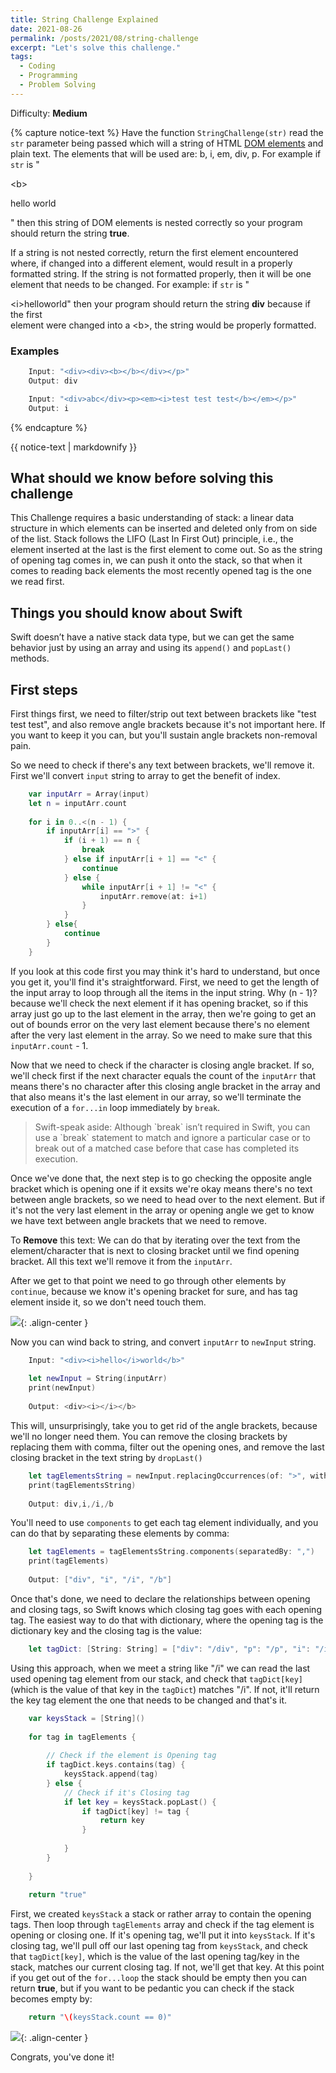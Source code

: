 ```yaml
---
title: String Challenge Explained
date: 2021-08-26
permalink: /posts/2021/08/string-challenge
excerpt: "Let's solve this challenge."
tags:
  - Coding
  - Programming
  - Problem Solving
---
```


Difficulty: **Medium**

{% capture notice-text %}
Have the function `StringChallenge(str)` read the `str` parameter being passed which will a string of HTML [DOM elements](https://www.w3schools.com/jsref/dom_obj_all.asp) and plain text. The elements that will be used are: b, i, em, div, p. For example if `str` is "<div>\<b><p>hello world</p></b></div>" then this string of DOM elements is nested correctly so your program should return the string **true**.

If a string is not nested correctly, return the first element encountered where, if changed into a different element, would result in a properly formatted string. If the string is not formatted properly, then it will be one element that needs to be changed. For example: if `str` is "<div>\<i>hello</i>world</b>" then  your program should return the string <b>div</b> because if the first <div> element were changed into a \<b>, the string would be properly formatted.

### Examples

```swift
    Input: "<div><div><b></b></div></p>"
    Output: div
```
``` swift
    Input: "<div>abc</div><p><em><i>test test test</b></em></p>"
    Output: i
```

{% endcapture %}

<div class="notice--danger">

{{ notice-text | markdownify }}

</div>

## What should we know before solving this challenge

This Challenge requires a basic understanding of stack:  a linear data structure in which elements can be inserted and deleted only from on side of the list. Stack follows the LIFO (Last In First Out) principle, i.e., the element inserted at the last is the first element to come out. So as the string of opening tag comes in, we can push it onto the stack, so that when it comes to reading back elements the most recently opened tag is the one we read first.

## Things you should know about Swift

Swift doesn’t have a native stack data type, but we can get the same behavior just by using an
array and using its `append()` and `popLast()` methods.

## First steps

First things first, we need to filter/strip out text between brackets like "test test test", and also remove angle brackets because it's not important here. If you want to keep it you can, but you'll sustain angle brackets non-removal pain.

So we need to check if there's any text between brackets, we'll remove it. First we'll convert `input` string to array to get the benefit of index.

```swift
    var inputArr = Array(input)
    let n = inputArr.count
    
    for i in 0..<(n - 1) {
        if inputArr[i] == ">" {
            if (i + 1) == n {
                break
            } else if inputArr[i + 1] == "<" {
                continue
            } else {
                while inputArr[i + 1] != "<" {
                    inputArr.remove(at: i+1)
                }
            }
        } else{
            continue
        }
    }
```

If you look at this code first you may think it's hard to understand, but once you get it, you'll find it's straightforward. First, we need to get the length of the input array to loop through all the items in the input string. Why (n - 1)? because we'll check the next element if it has opening bracket, so if this array just go up to the last element in the array, then we're going to get an out of bounds error on the very last element because there's no element after the very last element in the array. So we need to make sure that this `inputArr.count` - 1.

Now that we need to check if the character is closing angle bracket. If so, we'll check first if the next character equals the count of the `inputArr` that means there's no character after this closing angle bracket in the array and that also means it's the last element in our array, so we'll terminate the execution of a `for...in` loop immediately by `break`.

<blockquote>
Swift-speak aside: Although `break` isn’t required in Swift, you can use a `break` statement to match and ignore a particular case or to break out of a matched case before that case has completed its execution.
</blockquote>

Once we've done that, the next step is to go checking the opposite angle bracket which is opening one if it exsits we're okay means there's no text between angle brackets, so we need to head over to the next element. But if it's not the very last element in the array or opening angle we get to know we have text between angle brackets that we need to remove.

To **Remove** this text: We can do that by iterating over the text from the element/character that is next to closing bracket until we find opening bracket. All this text we'll remove it from the `inputArr`.

After we get to that point we need to go through other elements by `continue`, because we know it's opening bracket for sure, and has tag element inside it, so we don't need touch them.

![](https://i0.wp.com/media1.giphy.com/media/LPn77YyDIqfhm/giphy.gif){: .align-center }

Now you can wind back to string, and convert `inputArr` to `newInput` string.

```swift
    Input: "<div><i>hello</i>world</b>"
    
    let newInput = String(inputArr)
    print(newInput)
    
    Output: <div><i></i></b>
```
    
This will, unsurprisingly, take you to get rid of the angle brackets, because we'll no longer need them. You can remove the closing brackets by replacing them with comma, filter out the opening ones, and remove the last closing bracket in the text string by `dropLast()`

```swift
    let tagElementsString = newInput.replacingOccurrences(of: ">", with: ",").filter{$0 != "<"}.dropLast()
    print(tagElementsString)
    
    Output: div,i,/i,/b
```

You'll need to use `components` to get each tag element individually, and you can do that by separating these elements by comma:

```swift
    let tagElements = tagElementsString.components(separatedBy: ",")
    print(tagElements)
    
    Output: ["div", "i", "/i", "/b"]
```

Once that's done, we need to declare the relationships between opening and closing tags, so Swift knows which closing tag goes with each opening tag. The easiest way to do that with dictionary, where the opening tag is the dictionary key and the closing tag is the value:

```swift
    let tagDict: [String: String] = ["div": "/div", "p": "/p", "i": "/i", "em": "/em", "b": "/b"]
```

Using this approach, when we meet a string like "/i" we can read the last used opening tag element from our stack, and check that `tagDict[key]`(which is the value of that key in the `tagDict`) matches "/i". If not, it'll return the key tag element the one that needs to be changed and that's it.

```swift
    var keysStack = [String]()
    
    for tag in tagElements {
    
        // Check if the element is Opening tag
        if tagDict.keys.contains(tag) {
            keysStack.append(tag)
        } else {
            // Check if it's Closing tag
            if let key = keysStack.popLast() {
                if tagDict[key] != tag {
                    return key
                }
                
            }
        }
        
    }
    
    return "true"
```

First, we created `keysStack` a stack or rather array to contain the opening tags. Then loop through `tagElements` array and check if the tag element is opening or closing one. If it's opening tag, we'll put it into `keysStack`. If it's closing tag, we'll pull off our last opening tag from `keysStack`, and check that `tagDict[key]`, which is the value of the last opening tag/key in the stack, matches our current closing tag. If not, we'll get that key. At this point if you get out of the `for...loop` the stack should be empty then you can  return **true**, but if you want to be pedantic you can check if the stack becomes empty by:

```swift
    return "\(keysStack.count == 0)"
```

![](https://i.imgur.com/jkfhYOS.gif){: .align-center }

Congrats, you've done it!
